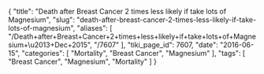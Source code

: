 {
    "title": "Death after Breast Cancer 2 times less likely if take lots of Magnesium",
    "slug": "death-after-breast-cancer-2-times-less-likely-if-take-lots-of-magnesium",
    "aliases": [
        "/Death+after+Breast+Cancer+2+times+less+likely+if+take+lots+of+Magnesium+\u2013+Dec+2015",
        "/7607"
    ],
    "tiki_page_id": 7607,
    "date": "2016-06-15",
    "categories": [
        "Mortality",
        "Breast Cancer",
        "Magnesium"
    ],
    "tags": [
        "Breast Cancer",
        "Magnesium",
        "Mortality"
    ]
}